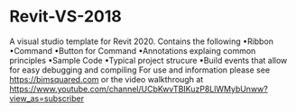 # Revit-VS-2018
A visual studio template for Revit 2020. Contains the following •Ribbon •Command •Button for Command •Annotations explaing common principles •Sample Code •Typical project strucure •Build events that allow for easy debugging and compiling For use and information please see https://bimsquared.com or the video walkthrough at https://www.youtube.com/channel/UCbKwvTBIKuzP8LlWMybUnww?view_as=subscriber
